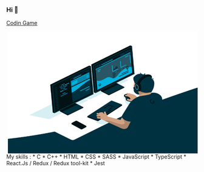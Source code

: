 ### Hi 👋

[Codin Game](https://www.codingame.com/profile/483153482d024ace59b7a1d5747b560c6730432)  
  
  
  
<img align="right" alt="GIF" src="https://github.com/nnieddu/nnieddu/blob/main/code.gif" width="500" height="320" />
My skills :
* C
* C++
* HTML
* CSS
* SASS
* JavaScript
* TypeScript
* React.Js / Redux / Redux tool-kit
* Jest

<!-- ![](https://visitor-badge.laobi.icu/badge?page_id=nnieddu) -->
